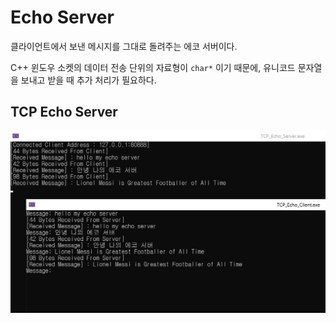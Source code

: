 # Echo Server

클라이언트에서 보낸 메시지를 그대로 돌려주는 에코 서버이다.

C++ 윈도우 소켓의 데이터 전송 단위의 자료형이 `char*` 이기 때문에, 유니코드 문자열을 보내고 받을 때 추가 처리가 필요하다.

## TCP Echo Server
![image](TCP_Echo.png)